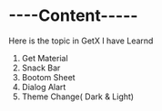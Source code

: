 # ----Content-----
Here is the topic in GetX I have Learnd<br>
1. Get Material<br>
2. Snack Bar<br>
3. Bootom Sheet<br>
4. Dialog Alart<br>
5. Theme Change( Dark & Light)<br>
